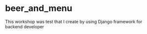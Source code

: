 # beer_and_menu
This workshop was test that I create by using Django framework for backend developer

